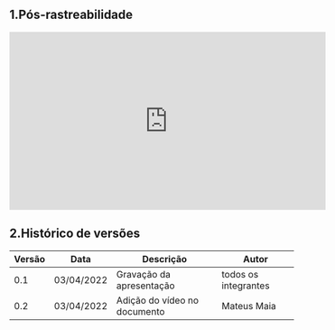 ## 1.Pós-rastreabilidade

<center>

<iframe width="560" height="315" src="https://youtube.com/embed/6azYaHk-WWs" title="YouTube video player" frameborder="0" allow="accelerometer; autoplay; clipboard-write; encrypted-media; gyroscope; picture-in-picture" allowfullscreen></iframe>
</center>

## 2.Histórico de versões

<center>

| Versão | Data       | Descrição                    | Autor                |
| ------ | ---------- | ---------------------------- | -------------------- |
| 0.1    | 03/04/2022 | Gravação da apresentação     | todos os integrantes |
| 0.2    | 03/04/2022 | Adição do vídeo no documento | Mateus Maia    |

</center>
